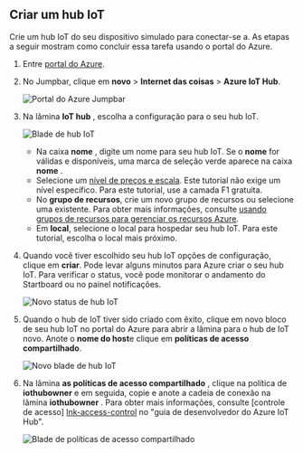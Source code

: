 ## <a name="create-an-iot-hub"></a>Criar um hub IoT

Crie um hub IoT do seu dispositivo simulado para conectar-se a. As etapas a seguir mostram como concluir essa tarefa usando o portal do Azure.

1. Entre [portal do Azure][lnk-portal].

2. No Jumpbar, clique em **novo** > **Internet das coisas** > **Azure IoT Hub**.

    ![Portal do Azure Jumpbar][1]

3. Na lâmina **IoT hub** , escolha a configuração para o seu hub IoT.

    ![Blade de hub IoT][2]

    * Na caixa **nome** , digite um nome para seu hub IoT. Se o **nome** for válidas e disponíveis, uma marca de seleção verde aparece na caixa **nome** .
    * Selecione um [nível de preços e escala][lnk-pricing]. Este tutorial não exige um nível específico. Para este tutorial, use a camada F1 gratuita.
    * No **grupo de recursos**, crie um novo grupo de recursos ou selecione uma existente. Para obter mais informações, consulte [usando grupos de recursos para gerenciar os recursos Azure][lnk-resource-groups].
    * Em **local**, selecione o local para hospedar seu hub IoT. Para este tutorial, escolha o local mais próximo.

4. Quando você tiver escolhido seu hub IoT opções de configuração, clique em **criar**.  Pode levar alguns minutos para Azure criar o seu hub IoT. Para verificar o status, você pode monitorar o andamento do Startboard ou no painel notificações.

    ![Novo status de hub IoT][3]

5. Quando o hub de IoT tiver sido criado com êxito, clique em novo bloco de seu hub IoT no portal do Azure para abrir a lâmina para o hub de IoT novo. Anote o **nome do host**e clique em **políticas de acesso compartilhado**.

    ![Novo blade de hub IoT][4]

6. Na lâmina **as políticas de acesso compartilhado** , clique na política de **iothubowner** e em seguida, copie e anote a cadeia de conexão na lâmina **iothubowner** . Para obter mais informações, consulte [controle de acesso] [ lnk-access-control] no "guia de desenvolvedor do Azure IoT Hub".

    ![Blade de políticas de acesso compartilhado][5]


<!-- Images. -->
[1]: ./media/iot-hub-get-started-create-hub/create-iot-hub1.png
[2]: ./media/iot-hub-get-started-create-hub/create-iot-hub2.png
[3]: ./media/iot-hub-get-started-create-hub/create-iot-hub3.png
[4]: ./media/iot-hub-get-started-create-hub/create-iot-hub4.png
[5]: ./media/iot-hub-get-started-create-hub/create-iot-hub5.png

<!-- Links -->
[lnk-resource-groups]: ../articles/azure-portal/resource-group-portal.md
[lnk-portal]: https://portal.azure.com/
[lnk-pricing]: https://azure.microsoft.com/pricing/details/iot-hub/
[lnk-access-control]: ../articles/iot-hub/iot-hub-devguide-security.md
